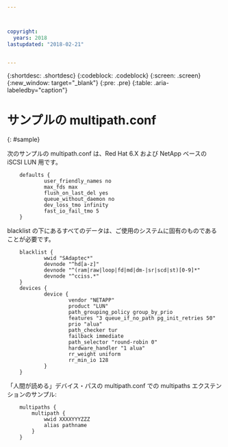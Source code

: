 ```yaml
---



copyright:
  years: 2018
lastupdated: "2018-02-21"


---
```


{:shortdesc: .shortdesc}
{:codeblock: .codeblock}
{:screen: .screen}
{:new_window: target="_blank"}
{:pre: .pre}
{:table: .aria-labeledby="caption"}

# サンプルの multipath.conf
{: #sample}

次のサンプルの multipath.conf は、Red Hat 6.X および NetApp ベースの iSCSI LUN 用です。
```
	defaults {
	        user_friendly_names no
	        max_fds max
	        flush_on_last_del yes
	        queue_without_daemon no
	        dev_loss_tmo infinity
	        fast_io_fail_tmo 5
	}
```	
blacklist の下にあるすべてのデータは、ご使用のシステムに固有のものであることが必要です。
```
	blacklist {
	        wwid "SAdaptec*"
	        devnode "^hd[a-z]"
	        devnode "^(ram|raw|loop|fd|md|dm-|sr|scd|st)[0-9]*"
	        devnode "^cciss.*"
	}
	devices {
	        device {
	                vendor "NETAPP"
	                product "LUN"
	                path_grouping_policy group_by_prio
	                features "3 queue_if_no_path pg_init_retries 50"
	                prio "alua"
	                path_checker tur
	                failback immediate
	                path_selector "round-robin 0"
	                hardware_handler "1 alua"
	                rr_weight uniform
	                rr_min_io 128
	        }
	}
```	

「人間が読める」デバイス・パスの multipath.conf での multipaths エクステンションのサンプル:
```
	multipaths {
		multipath {
			wwid XXXXYYYZZZ
			alias pathname
		}
	}
```
